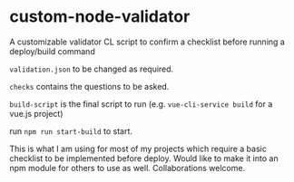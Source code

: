 # custom-node-validator
A customizable validator CL script to confirm a checklist before running a deploy/build command

`validation.json` to be changed as required.

`checks` contains the questions to be asked.

`build-script` is the final script to run (e.g. `vue-cli-service build` for a vue.js project)

run `npm run start-build` to start.

This is what I am using for most of my projects which require a basic checklist to be implemented before deploy.
Would like to make it into an npm module for others to use as well.
Collaborations welcome.
